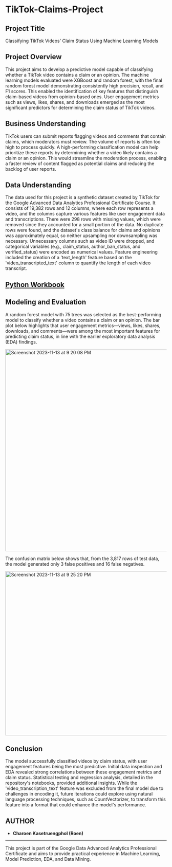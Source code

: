 # TikTok-Claims-Project

## Project Title
Classifying TikTok Videos' Claim Status Using Machine Learning Models

## Project Overview
This project aims to develop a predictive model capable of classifying whether a TikTok video contains a claim or an opinion. The machine learning models evaluated were XGBoost and random forest, with the final random forest model demonstrating consistently high precision, recall, and F1 scores. This enabled the identification of key features that distinguish claim-based videos from opinion-based ones. User engagement metrics such as views, likes, shares, and downloads emerged as the most significant predictors for determining the claim status of TikTok videos.

## Business Understanding
TikTok users can submit reports flagging videos and comments that contain claims, which moderators must review. The volume of reports is often too high to process quickly. A high-performing classification model can help prioritize these reports by determining whether a video likely contains a claim or an opinion. This would streamline the moderation process, enabling a faster review of content flagged as potential claims and reducing the backlog of user reports.

## Data Understanding
The data used for this project is a synthetic dataset created by TikTok for the Google Advanced Data Analytics Professional Certificate Course. It consists of 19,382 rows and 12 columns, where each row represents a video, and the columns capture various features like user engagement data and transcriptions. There were 298 rows with missing values, which were removed since they accounted for a small portion of the data. No duplicate rows were found, and the dataset's class balance for claims and opinions was approximately equal, so neither upsampling nor downsampling was necessary. Unnecessary columns such as video ID were dropped, and categorical variables (e.g., claim_status, author_ban_status, and verified_status) were encoded as numerical values. Feature engineering included the creation of a 'text_length' feature based on the 'video_transcripted_text' column to quantify the length of each video transcript.

## [Python Workbook](https://github.com/roenseed/TikTok-Project/blob/main/TikTok%20project5_Machine%20Learning.ipynb)

## Modeling and Evaluation
A random forest model with 75 trees was selected as the best-performing model to classify whether a video contains a claim or an opinion. The bar plot below highlights that user engagement metrics—views, likes, shares, downloads, and comments—were among the most important features for predicting claim status, in line with the earlier exploratory data analysis (EDA) findings.

<img width="629" alt="Screenshot 2023-11-13 at 9 20 08 PM" src="https://github.com/kayneong/TikTok-Claims-Project/assets/150570357/39e847af-bf27-4566-954c-a174fb594c2b">

The confusion matrix below shows that, from the 3,817 rows of test data, the model generated only 3 false positives and 16 false negatives.

<img width="511" alt="Screenshot 2023-11-13 at 9 25 20 PM" src="https://github.com/kayneong/TikTok-Claims-Project/assets/150570357/3600afe5-31e8-44da-9037-782e2e17a8a8">

## Conclusion
The model successfully classified videos by claim status, with user engagement features being the most predictive. Initial data inspection and EDA revealed strong correlations between these engagement metrics and claim status. Statistical testing and regression analysis, detailed in the repository's notebooks, provided additional insights. While the 'video_transcription_text' feature was excluded from the final model due to challenges in encoding it, future iterations could explore using natural language processing techniques, such as CountVectorizer, to transform this feature into a format that could enhance the model's performance.

## AUTHOR
- **Charoen Kasetruengphol (Roen)**
---

This project is part of the Google Data Advanced Analytics Professional Certificate and aims to provide practical experience in Machine Learning, Model Prediction, EDA, and Data Mining.
